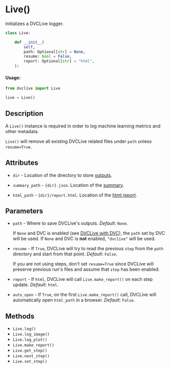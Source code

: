 # Live()

Initializes a DVCLive logger.

```py
class Live:

    def __init__(
        self,
        path: Optional[str] = None,
        resume: bool = False,
        report: Optional[str] = "html",
    ):
```

#### Usage:

```py
from dvclive import Live

live = Live()
```

## Description

A `Live()` instance is required in order to log machine learning metrics and
other metadata.

<admon type="warn">

`Live()` will remove all existing DVCLive related files under `path` unless
`resume=True`.

</admon>

## Attributes

- `dir` - Location of the directory to store
  [outputs](/doc/dvclive/get-started#outputs).

- `summary_path` - `{dir}.json`. Location of the
  [summary](/doc/dvclive/api-reference/live/log#description).

- `html_path` - `{dir}/report.html`. Location of the
  [html report](/doc/dvclive/api-reference/live/make_report#description).

## Parameters

- `path` - Where to save DVCLive's outputs. _Default_: `None`.

  If `None` and DVC is enabled (see
  [DVCLive with DVC](/docs/dvclive/dvclive-with-dvc)), the `path` set by DVC
  will be used. If `None` and DVC is **not** enabled, `"dvclive"` will be used.

- `resume` - If `True`, DVCLive will try to read the previous `step` from the
  `path` directory and start from that point. _Default_: `False`.

  <admon type="info">

  If you are not using steps, don't set `resume=True` since DVCLive will
  preserve previous run's files and assume that `step` has been enabled.

  </admon>

- `report` - If `html`, DVCLive will call `Live.make_report()` on each step
  update. _Default_: `html`.

- `auto_open` - If `True`, on the first `Live.make_report()` call, DVCLive will
  automatically open `html_path` in a browser. _Default_: `False`.

## Methods

- `Live.log()`
- `Live.log_image()`
- `Live.log_plot()`
- `Live.make_report()`
- `Live.get_step()`
- `Live.next_step()`
- `Live.set_step()`
